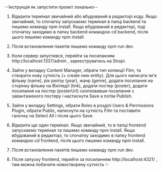 --Інструкція як запустити проект локально--

1. Відкрити термінал звичайний або вбудований в редакторі коду.
   Якщо звичайний, то спочатку запускаємо термінал в папці backend та пишемо команду npm install.
   Якщо вбудований в редакторі, тоді спочатку заходимо в папку backend командою cd backend, після цього пишемо команду npm install.

2. Після встановлення пакетів пишемо команду npm run dev.

3. Коли сервер запустився, перейти за посиланням http://localhost:1337/admin , зареєструватись на Strapi.

4. Зайти у вкладку Content Manager, обрати тип колекції Film, та створити нову сутність (+ create new entity). Для цього написати ім'я фільму (name), рік релізу (year), жанр (genre), додати посилання на сторінку фільму на Вікіпедії (link), додати постер (poster), додати посилання на постер (posterUrl) скопіювавши посилання з завантаженого постеру і настиснути Save а потім Publish.

5. Зайти у вкладку Settings, обрати Roles в розділі Users & Permissions Plugin, обрати Public, натиснути на сутність Film та поставити галочку на Select All і після цього Save.

6. Відкрити ще один термінал.
   Якщо звичайний, то в папці frontend запускаємо термінал та пишемо команду npm install.
   Якщо вбудований в редакторі, то спочатку заходимо в папку frontend командою cd frontend, після цього пишемо команду npm install.

7. Після встановлення пакетів пишемо команду npm run dev.

8. Після запуску frontend, перейти за посиланням http://localhost:4321/ , там можна побачити новостворену сутність ✨
